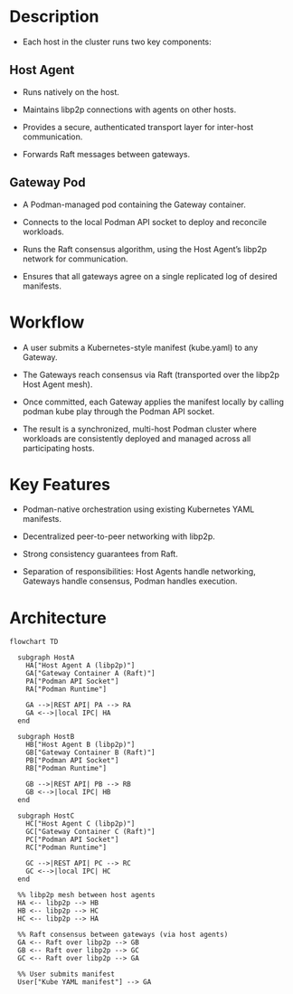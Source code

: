 # Description

* Each host in the cluster runs two key components:

## Host Agent

* Runs natively on the host.

* Maintains libp2p connections with agents on other hosts.

* Provides a secure, authenticated transport layer for inter-host communication.

* Forwards Raft messages between gateways.

## Gateway Pod

* A Podman-managed pod containing the Gateway container.

* Connects to the local Podman API socket to deploy and reconcile workloads.

* Runs the Raft consensus algorithm, using the Host Agent’s libp2p network for communication.

* Ensures that all gateways agree on a single replicated log of desired manifests.

# Workflow

* A user submits a Kubernetes-style manifest (kube.yaml) to any Gateway.

* The Gateways reach consensus via Raft (transported over the libp2p Host Agent mesh).

* Once committed, each Gateway applies the manifest locally by calling podman kube play through the Podman API socket.

* The result is a synchronized, multi-host Podman cluster where workloads are consistently deployed and managed across all participating hosts.

# Key Features

* Podman-native orchestration using existing Kubernetes YAML manifests.

* Decentralized peer-to-peer networking with libp2p.

* Strong consistency guarantees from Raft.

* Separation of responsibilities: Host Agents handle networking, Gateways handle consensus, Podman handles execution.

# Architecture

```mermaid
flowchart TD

  subgraph HostA
    HA["Host Agent A (libp2p)"]
    GA["Gateway Container A (Raft)"]
    PA["Podman API Socket"]
    RA["Podman Runtime"]

    GA -->|REST API| PA --> RA
    GA <-->|local IPC| HA
  end

  subgraph HostB
    HB["Host Agent B (libp2p)"]
    GB["Gateway Container B (Raft)"]
    PB["Podman API Socket"]
    RB["Podman Runtime"]

    GB -->|REST API| PB --> RB
    GB <-->|local IPC| HB
  end

  subgraph HostC
    HC["Host Agent C (libp2p)"]
    GC["Gateway Container C (Raft)"]
    PC["Podman API Socket"]
    RC["Podman Runtime"]

    GC -->|REST API| PC --> RC
    GC <-->|local IPC| HC
  end

  %% libp2p mesh between host agents
  HA <-- libp2p --> HB
  HB <-- libp2p --> HC
  HC <-- libp2p --> HA

  %% Raft consensus between gateways (via host agents)
  GA <-- Raft over libp2p --> GB
  GB <-- Raft over libp2p --> GC
  GC <-- Raft over libp2p --> GA

  %% User submits manifest
  User["Kube YAML manifest"] --> GA
```